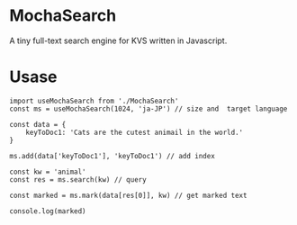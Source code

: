 # MochaSearch
A tiny full-text search engine for KVS written in Javascript.

# Usase


```javasctipt
import useMochaSearch from './MochaSearch'
const ms = useMochaSearch(1024, 'ja-JP') // size and  target language

const data = {
    keyToDoc1: 'Cats are the cutest animail in the world.'
}

ms.add(data['keyToDoc1'], 'keyToDoc1') // add index

const kw = 'animal'
const res = ms.search(kw) // query

const marked = ms.mark(data[res[0]], kw) // get marked text

console.log(marked)
```
